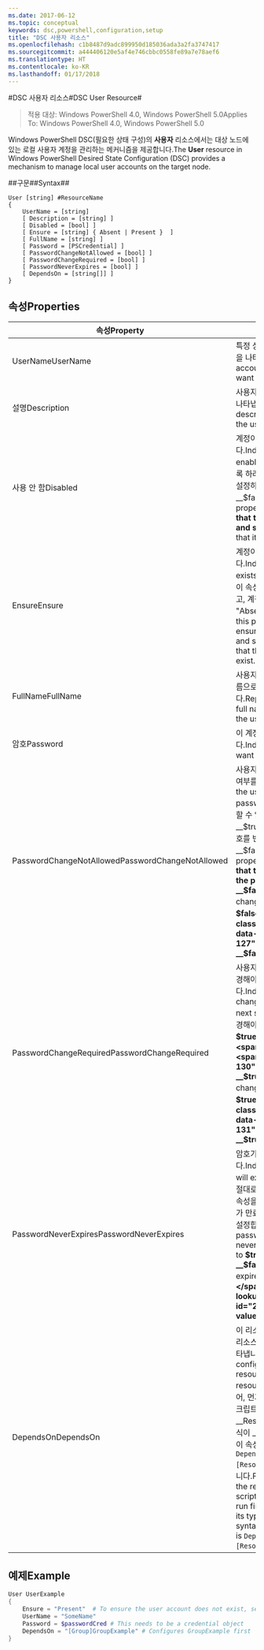 ```yaml
---
ms.date: 2017-06-12
ms.topic: conceptual
keywords: dsc,powershell,configuration,setup
title: "DSC 사용자 리소스"
ms.openlocfilehash: c1b8487d9adc899950d185036ada3a2fa3747417
ms.sourcegitcommit: a444406120e5af4e746cbbc0558fe89a7e78aef6
ms.translationtype: HT
ms.contentlocale: ko-KR
ms.lasthandoff: 01/17/2018
---
```

#<a name="dsc-user-resource"></a><span data-ttu-id="24153-103">DSC 사용자 리소스#</span><span class="sxs-lookup"><span data-stu-id="24153-103">DSC User Resource#</span></span>

 
><span data-ttu-id="24153-104">적용 대상: Windows PowerShell 4.0, Windows PowerShell 5.0</span><span class="sxs-lookup"><span data-stu-id="24153-104">Applies To: Windows PowerShell 4.0, Windows PowerShell 5.0</span></span>


<span data-ttu-id="24153-105">Windows PowerShell DSC(필요한 상태 구성)의 __사용자__ 리소스에서는 대상 노드에 있는 로컬 사용자 계정을 관리하는 메커니즘을 제공합니다.</span><span class="sxs-lookup"><span data-stu-id="24153-105">The __User__ resource in Windows PowerShell Desired State Configuration (DSC) provides a mechanism to manage local user accounts on the target node.</span></span>


##<a name="syntax"></a><span data-ttu-id="24153-106">구문##</span><span class="sxs-lookup"><span data-stu-id="24153-106">Syntax##</span></span>

```
User [string] #ResourceName
{
    UserName = [string]
    [ Description = [string] ]
    [ Disabled = [bool] ]
    [ Ensure = [string] { Absent | Present }  ]
    [ FullName = [string] ]
    [ Password = [PSCredential] ]
    [ PasswordChangeNotAllowed = [bool] ]
    [ PasswordChangeRequired = [bool] ]
    [ PasswordNeverExpires = [bool] ]
    [ DependsOn = [string[]] ]
}
```

## <a name="properties"></a><span data-ttu-id="24153-107">속성</span><span class="sxs-lookup"><span data-stu-id="24153-107">Properties</span></span>
|  <span data-ttu-id="24153-108">속성</span><span class="sxs-lookup"><span data-stu-id="24153-108">Property</span></span>  |  <span data-ttu-id="24153-109">설명</span><span class="sxs-lookup"><span data-stu-id="24153-109">Description</span></span>   | 
|---|---| 
| <span data-ttu-id="24153-110">UserName</span><span class="sxs-lookup"><span data-stu-id="24153-110">UserName</span></span>| <span data-ttu-id="24153-111">특정 상태를 확인하려는 계정 이름을 나타냅니다.</span><span class="sxs-lookup"><span data-stu-id="24153-111">Indicates the account name for which you want to ensure a specific state.</span></span>| 
| <span data-ttu-id="24153-112">설명</span><span class="sxs-lookup"><span data-stu-id="24153-112">Description</span></span>| <span data-ttu-id="24153-113">사용자 계정에 대해 사용할 설명을 나타냅니다.</span><span class="sxs-lookup"><span data-stu-id="24153-113">Indicates the description you want to use for the user account.</span></span>| 
| <span data-ttu-id="24153-114">사용 안 함</span><span class="sxs-lookup"><span data-stu-id="24153-114">Disabled</span></span>| <span data-ttu-id="24153-115">계정이 사용되는지 여부를 나타냅니다.</span><span class="sxs-lookup"><span data-stu-id="24153-115">Indicates if the account is enabled.</span></span> <span data-ttu-id="24153-116">이 계정을 사용하지 않도록 하려면 이 속성을 __$true__로 설정하고, 사용하도록 하려면, __$false__로 설정합니다.</span><span class="sxs-lookup"><span data-stu-id="24153-116">Set this property to __$true__ to ensure that this account is disabled, and set it to __$false__ to ensure that it is enabled.</span></span>| 
| <span data-ttu-id="24153-117">Ensure</span><span class="sxs-lookup"><span data-stu-id="24153-117">Ensure</span></span>| <span data-ttu-id="24153-118">계정이 있는지 여부를 나타냅니다.</span><span class="sxs-lookup"><span data-stu-id="24153-118">Indicates if the account exists.</span></span> <span data-ttu-id="24153-119">계정이 존재하도록 하려면 이 속성을 "Present"으로 설정하고, 계정이 존재하지 않도록 하려면 "Absent"으로 설정합니다.</span><span class="sxs-lookup"><span data-stu-id="24153-119">Set this property to "Present" to ensure that the account exists, and set it to "Absent" to ensure that the account does not exist.</span></span>| 
| <span data-ttu-id="24153-120">FullName</span><span class="sxs-lookup"><span data-stu-id="24153-120">FullName</span></span>| <span data-ttu-id="24153-121">사용자 계정에 대해 사용할 전체 이름으로 문자열을 나타냅니다.</span><span class="sxs-lookup"><span data-stu-id="24153-121">Represents a string with the full name you want to use for the user account.</span></span>| 
| <span data-ttu-id="24153-122">암호</span><span class="sxs-lookup"><span data-stu-id="24153-122">Password</span></span>| <span data-ttu-id="24153-123">이 계정에 사용할 암호를 나타냅니다.</span><span class="sxs-lookup"><span data-stu-id="24153-123">Indicates the password you want to use for this account.</span></span> | 
| <span data-ttu-id="24153-124">PasswordChangeNotAllowed</span><span class="sxs-lookup"><span data-stu-id="24153-124">PasswordChangeNotAllowed</span></span>| <span data-ttu-id="24153-125">사용자가 암호를 변경할 수 있는지 여부를 나타냅니다.</span><span class="sxs-lookup"><span data-stu-id="24153-125">Indicates if the user can change the password.</span></span> <span data-ttu-id="24153-126">사용자가 암호를 변경할 수 없도록 하려면 이 속성을 __$true__로 설정하고, 사용자가 암호를 변경할 수 있도록 하려면 __$false__로 설정합니다.</span><span class="sxs-lookup"><span data-stu-id="24153-126">Set this property to __$true__ to ensure that the user cannot change the password, and set it to __$false__ to allow the user to change the password.</span></span> <span data-ttu-id="24153-127">기본값은 __$false__입니다.</span><span class="sxs-lookup"><span data-stu-id="24153-127">The default value is __$false__.</span></span>| 
| <span data-ttu-id="24153-128">PasswordChangeRequired</span><span class="sxs-lookup"><span data-stu-id="24153-128">PasswordChangeRequired</span></span>| <span data-ttu-id="24153-129">사용자가 다음 로그인 시 암호를 변경해야 하는지 여부를 나타냅니다.</span><span class="sxs-lookup"><span data-stu-id="24153-129">Indicates if the user must change the password at the next sign in.</span></span> <span data-ttu-id="24153-130">사용자가 암호를 변경해야 하는 경우 이 속성을 __$true__로 설정합니다.</span><span class="sxs-lookup"><span data-stu-id="24153-130">Set this property to __$true__ if the user must change the password.</span></span> <span data-ttu-id="24153-131">기본값은 __$true__입니다.</span><span class="sxs-lookup"><span data-stu-id="24153-131">The default value is __$true__.</span></span>| 
| <span data-ttu-id="24153-132">PasswordNeverExpires</span><span class="sxs-lookup"><span data-stu-id="24153-132">PasswordNeverExpires</span></span>| <span data-ttu-id="24153-133">암호가 만료될지 여부를 나타냅니다.</span><span class="sxs-lookup"><span data-stu-id="24153-133">Indicates if the password will expire.</span></span> <span data-ttu-id="24153-134">이 계정에 대한 암호가 절대로 만료되지 않도록 하려면, 이 속성을 __$true__로 설정하고, 암호가 만료될 것이라면 __$false__로 설정합니다.</span><span class="sxs-lookup"><span data-stu-id="24153-134">To ensure that the password for this account will never expire, set this property to __$true__, and set it to __$false__ if the password will expire.</span></span> <span data-ttu-id="24153-135">기본값은 __$false__입니다.</span><span class="sxs-lookup"><span data-stu-id="24153-135">The default value is __$false__.</span></span>| 
| <span data-ttu-id="24153-136">DependsOn</span><span class="sxs-lookup"><span data-stu-id="24153-136">DependsOn</span></span> | <span data-ttu-id="24153-137">이 리소스를 구성하려면 먼저 다른 리소스의 구성을 실행해야 함을 나타냅니다.</span><span class="sxs-lookup"><span data-stu-id="24153-137">Indicates that the configuration of another resource must run before this resource is configured.</span></span> <span data-ttu-id="24153-138">예를 들어, 먼저 실행하려는 리소스 구성 스크립트 블록의 ID가 __ResourceName__이고 해당 형식이 __ResourceType__일 경우, 이 속성을 사용하기 위한 구문은 `DependsOn = "[ResourceType]ResourceName"`입니다.</span><span class="sxs-lookup"><span data-stu-id="24153-138">For example, if the ID of the resource configuration script block that you want to run first is __ResourceName__ and its type is __ResourceType__, the syntax for using this property is `DependsOn = "[ResourceType]ResourceName"`.</span></span>| 

## <a name="example"></a><span data-ttu-id="24153-139">예제</span><span class="sxs-lookup"><span data-stu-id="24153-139">Example</span></span>

```powershell
User UserExample
{
    Ensure = "Present"  # To ensure the user account does not exist, set Ensure to "Absent"
    UserName = "SomeName"
    Password = $passwordCred # This needs to be a credential object
    DependsOn = "[Group]GroupExample" # Configures GroupExample first
}
```

